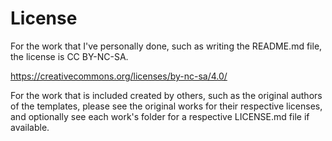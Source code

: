 # License

For the work that I've personally done, such as writing the README.md file, the license is CC BY-NC-SA.

https://creativecommons.org/licenses/by-nc-sa/4.0/

For the work that is included created by others, such as the original authors of
the templates, please see the original works for their respective licenses, and
optionally see each work's folder for a respective LICENSE.md file if available.

